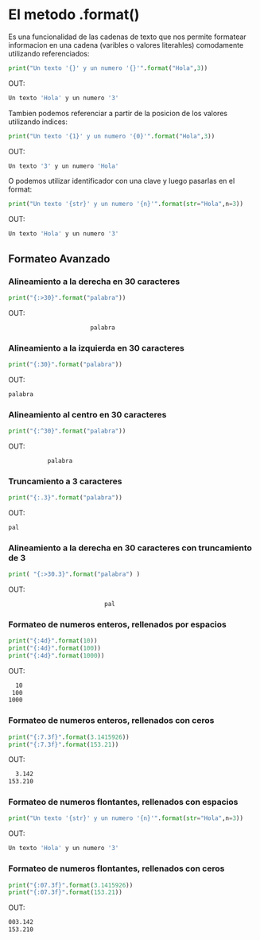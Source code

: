 # El metodo .format()
Es una funcionalidad de las cadenas de texto que nos permite formatear informacion en una cadena (varibles o valores literahles) comodamente utilizando referenciados:
```python
print("Un texto '{}' y un numero '{}'".format("Hola",3))
```
OUT:
```bash
Un texto 'Hola' y un numero '3'
```

Tambien podemos referenciar a partir de la posicion de los valores utilizando indices:
```python
print("Un texto '{1}' y un numero '{0}'".format("Hola",3))
```
OUT:
```bash
Un texto '3' y un numero 'Hola'
```

O podemos utilizar identificador con una clave y luego pasarlas en el format:

```python
print("Un texto '{str}' y un numero '{n}'".format(str="Hola",n=3))
```
OUT:
```bash
Un texto 'Hola' y un numero '3'
```

## Formateo Avanzado

### Alineamiento a la derecha en 30 caracteres

```python
print("{:>30}".format("palabra"))
```
OUT:
```bash
                       palabra
```

### Alineamiento a la izquierda en 30 caracteres

```python
print("{:30}".format("palabra"))
```
OUT:
```bash
palabra                       
```

### Alineamiento al centro en 30 caracteres

```python
print("{:^30}".format("palabra"))
```
OUT:
```bash
           palabra            
```

### Truncamiento a 3 caracteres

```python
print("{:.3}".format("palabra"))
```
OUT:
```bash
pal
```

### Alineamiento a la derecha en 30 caracteres con truncamiento de 3

```python
print( "{:>30.3}".format("palabra") )
```
OUT:
```bash
                           pal
```

### Formateo de numeros enteros, rellenados por espacios

```python
print("{:4d}".format(10))
print("{:4d}".format(100))
print("{:4d}".format(1000))
```
OUT:
```bash
  10
 100
1000
```

### Formateo de numeros enteros, rellenados con ceros

```python
print("{:7.3f}".format(3.1415926))
print("{:7.3f}".format(153.21))
```
OUT:
```bash
  3.142
153.210
```

### Formateo de numeros flontantes, rellenados con espacios

```python
print("Un texto '{str}' y un numero '{n}'".format(str="Hola",n=3))
```
OUT:
```bash
Un texto 'Hola' y un numero '3'
```

### Formateo de numeros flontantes, rellenados con ceros

```python
print("{:07.3f}".format(3.1415926))
print("{:07.3f}".format(153.21))
```
OUT:
```bash
003.142
153.210
```

